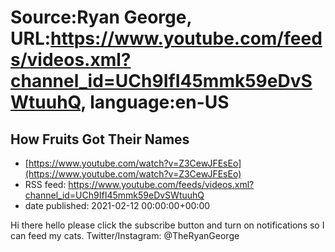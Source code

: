 # Source:Ryan George, URL:https://www.youtube.com/feeds/videos.xml?channel_id=UCh9IfI45mmk59eDvSWtuuhQ, language:en-US

## How Fruits Got Their Names
 - [https://www.youtube.com/watch?v=Z3CewJFEsEo](https://www.youtube.com/watch?v=Z3CewJFEsEo)
 - RSS feed: https://www.youtube.com/feeds/videos.xml?channel_id=UCh9IfI45mmk59eDvSWtuuhQ
 - date published: 2021-02-12 00:00:00+00:00

Hi there hello please click the subscribe button and turn on notifications so I can feed my cats.
Twitter/Instagram: @TheRyanGeorge

